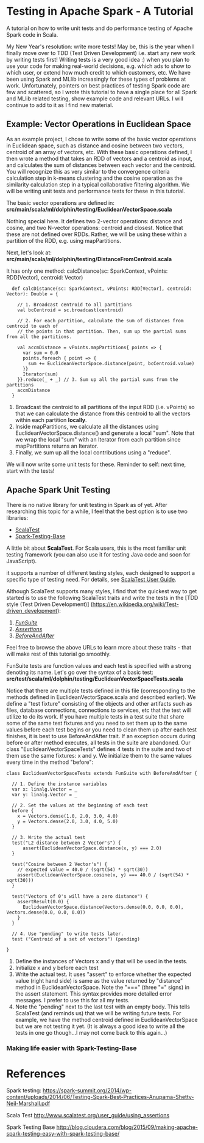 # Testing in Apache Spark - A Tutorial

A tutorial on how to write unit tests and do performance testing of Apache Spark code in
 Scala. 

My New Year's resolution: write more tests! May be, this is the year when I finally move over to 
TDD (Test Driven Development) i.e. start any new work by writing tests first! Writing tests is a 
very good idea :) when you plan to use your code for making real-world decisions, e.g. which 
ads to show to which user, or extend how much credit to which customers, etc.  We have 
been using Spark and MLlib increasingly for these types of problems at work. Unfortunately, 
pointers on best practices of testing Spark code are few and scattered, so I wrote this tutorial 
to have a single place for all Spark and MLlib related testing, show example code and relevant 
URLs. I will continue to add to it as I find new material.   

## Example: Vector Operations in Euclidean Space

As an example project, I chose to write some of the basic vector operations in Euclidean space, 
such as distance and cosine between two vectors, centroid of an array of vectors, etc. With these 
basic operations defined, I then wrote a method that takes an RDD of vectors and a centroid as 
input, and calculates the sum of distances between each vector and the centroid. You will 
recognize this as very similar to the convergence criteria calculation step in k-means clustering 
and the cosine operation as the similarity calculation step in a typical collaborative filtering 
algorithm.  We will be writing unit tests and performance tests for these in this tutorial.

The basic vector operations are defined in:
**src/main/scala/ml/dolphin/testing/EuclideanVectorSpace.scala**

Nothing special here. It defines two 2-vector operations: distance and cosine, and two N-vector 
operations: centroid and closest. Notice that these are not defined over RDDs. Rather, we will be
 using these within a partition of the RDD, e.g. using mapPartitions.
 
Next, let's look at: 
**src/main/scala/ml/dolphin/testing/DistanceFromCentroid.scala**

It has only one method: calcDistance(sc: SparkContext, vPoints: RDD[Vector], centroid: Vector)

```
  def calcDistance(sc: SparkContext, vPoints: RDD[Vector], centroid: Vector): Double = {

    // 1. Broadcast centroid to all partitions
    val bcCentroid = sc.broadcast(centroid)

    // 2. For each partition, calculate the sum of distances from centroid to each of 
    // the points in that partition. Then, sum up the partial sums from all the partitions.

    val accmDistance = vPoints.mapPartitions{ points => {
      var sum = 0.0
      points.foreach { point => {
        sum += EuclideanVectorSpace.distance(point, bcCentroid.value)
      }}
      Iterator(sum)
    }}.reduce(_ + _) // 3. Sum up all the partial sums from the partitions
    accmDistance
  }
```

1. Broadcast the centroid to all partitions of the input RDD (i.e. vPoints) so that we can
   calculate the distance from this centroid to all the vectors within each partition **locally**.
2. Inside mapPartitions, we calculate all the distances using EuclideanVectorSpace.distance() and 
   generate a local "sum". Note that we wrap the local "sum" with an Iterator from each partition
   since mapPartitions returns an Iterator.
3. Finally, we sum up all the local contributions using a "reduce". 

We will now write some unit tests for these. Reminder to self: next time, start with the tests!

## Apache Spark Unit Testing

There is no native library for unit testing in Spark as of yet. After researching this topic 
for a while, I feel that the best option is to use two libraries:
 
 - [ScalaTest](http://www.scalatest.org/)
 - [Spark-Testing-Base](https://github.com/holdenk/spark-testing-base)
 
A little bit about **ScalaTest**. For Scala users, this is the most familiar unit testing 
framework (you can also use it for testing Java code and soon for JavaScript). 

it supports a number of different testing styles, each designed to support a specific type of 
testing need. For details, see  [ScalaTest User Guide](http://www.scalatest.org/user_guide/selecting_a_style).

Although ScalaTest supports many styles, I find that the quickest way to get started is to use 
the following ScalaTest traits and write the tests in the [TDD style (Test Driven Development)]
(https://en.wikipedia.org/wiki/Test-driven_development): 

 1. [*FunSuite*](http://doc.scalatest.org/1.8/org/scalatest/FunSuite.html) 
 2. [*Assertions*](http://www.scalatest.org/user_guide/using_assertions) 
 3. [*BeforeAndAfter*](http://doc.scalatest.org/1.8/org/scalatest/BeforeAndAfter.html)

Feel free to browse the above URLs to learn more about these traits - that will make rest of this 
tutorial go smoothly.

FunSuite tests are function values and each test is specified with a strong denoting its name. 
Let's go over the syntax of a basic test:
**src/test/scala/ml/dolphin/testing/EuclideanVectorSpaceTests.scala**

Notice that there are multiple tests defined in this file (corresponding to the methods defined in 
EuclideanVectorSpace.scala and described earlier). We define a "test fixture" consisting of the 
objects and other artifacts such as files, database connections, connections to services, etc 
that the test will utilize to do its work. If you have multiple tests in a test suite that share 
some of the same test fixtures and you need to set them up to the same values before each test 
begins or you need to clean them up after each test finishes, it is best to use BeforeAndAfter 
trait. If an exception occurs during before or after method executes, all tests in the suite are 
abandoned. Our class "EuclideanVectorSpaceTests" defines 4 tests in the suite and two of them 
use the same fixtures: x and y. We initialize them to the same values every time in the method 
"before": 

```
class EuclideanVectorSpaceTests extends FunSuite with BeforeAndAfter {

  // 1. Define the instance variables
  var x: linalg.Vector = _
  var y: linalg.Vector = _

  // 2. Set the values at the beginning of each test
  before {
    x = Vectors.dense(1.0, 2.0, 3.0, 4.0)
    y = Vectors.dense(2.0, 3.0, 4.0, 5.0)
  }

  // 3. Write the actual test
  test("L2 distance between 2 Vector's") {
      assert(EuclideanVectorSpace.distance(x, y) === 2.0)
  }
  
  test("Cosine between 2 Vector's") {
    // expected value = 40.0 / (sqrt(54) * sqrt(30))
    assert(EuclideanVectorSpace.cosine(x, y) === 40.0 / (sqrt(54) * sqrt(30)))
  }

  test("Vectors of 0's will have a zero distance") {
    assertResult(0.0) {
      EuclideanVectorSpace.distance(Vectors.dense(0.0, 0.0, 0.0), Vectors.dense(0.0, 0.0, 0.0))
    }
  }
  
  // 4. Use "pending" to write tests later.
  test ("Centroid of a set of vectors") (pending)

}
```

1. Define the instances of Vectors x and y that will be used in the tests.
2. Initialize x and y before each test
3. Write the actual test. It uses "assert" to enforce whether the expected value (right hand side) 
   is same as the value returned by "distance" method in EuclideanVectorSpace. Note the "===" 
   (three "=" signs) in the assert statement. This syntax provides more detailed error messages.
   I prefer to use this for all my tests.
4. Note the "pending" next to the last test with an empty body. This tells ScalaTest (and reminds us)
   that we will be writing future tests. For example, we have the method centroid defined in
   EuclideanVectorSpace but we are not testing it yet. (It is always a good idea to write all the tests
   in one go though...I may not come back to this again...)

### Making life easier with Spark-Testing-Base






# References

Spark testing:
https://spark-summit.org/2014/wp-content/uploads/2014/06/Testing-Spark-Best-Practices-Anupama-Shetty-Neil-Marshall.pdf

Scala Test
http://www.scalatest.org/user_guide/using_assertions

Spark Testing Base
http://blog.cloudera.com/blog/2015/09/making-apache-spark-testing-easy-with-spark-testing-base/
